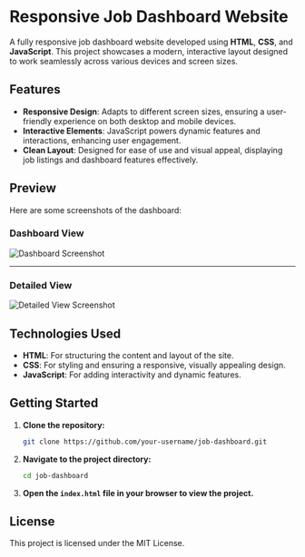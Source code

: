 # Responsive Job Dashboard Website

A fully responsive job dashboard website developed using **HTML**, **CSS**, and **JavaScript**. This project showcases a modern, interactive layout designed to work seamlessly across various devices and screen sizes.

## Features
- **Responsive Design**: Adapts to different screen sizes, ensuring a user-friendly experience on both desktop and mobile devices.
- **Interactive Elements**: JavaScript powers dynamic features and interactions, enhancing user engagement.
- **Clean Layout**: Designed for ease of use and visual appeal, displaying job listings and dashboard features effectively.

## Preview
Here are some screenshots of the dashboard:

### Dashboard View
![Dashboard Screenshot](https://github.com/ajaypatil1993/Job-dashboard/assets/113763820/cc8a0d9d-8fe6-4283-83e1-7cdf30a69e1c)

---

### Detailed View
![Detailed View Screenshot](https://github.com/ajaypatil1993/Job-dashboard/assets/113763820/403d59cf-03d1-4645-98e3-2e7e4de8001c)

## Technologies Used
- **HTML**: For structuring the content and layout of the site.
- **CSS**: For styling and ensuring a responsive, visually appealing design.
- **JavaScript**: For adding interactivity and dynamic features.

## Getting Started

1. **Clone the repository:**
   ```bash
   git clone https://github.com/your-username/job-dashboard.git
   ```
2. **Navigate to the project directory:**
   ```bash
   cd job-dashboard
   ```
3. **Open the `index.html` file in your browser to view the project.**

## License
This project is licensed under the MIT License.
